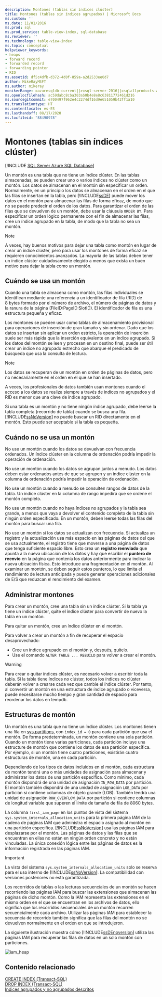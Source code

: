 ```yaml
---
description: Montones (tablas sin índices clúster)
title: Montones (tablas sin índices agrupados) | Microsoft Docs
ms.custom: ''
ms.date: 11/01/2016
ms.prod: sql
ms.prod_service: table-view-index, sql-database
ms.reviewer: ''
ms.technology: table-view-index
ms.topic: conceptual
helpviewer_keywords:
- heaps
- forward record
- forwarded record
- forwarding pointer
- RID
ms.assetid: df5c4dfb-d372-4d0f-859a-a2d2533ee0d7
author: MikeRayMSFT
ms.author: mikeray
monikerRange: =azuresqldb-current||>=sql-server-2016||=sqlallproducts-allversions||>=sql-server-linux-2017||=azuresqldb-mi-current
ms.openlocfilehash: ac59dabc8cba303ab0b4e8e8c63811772461d216
ms.sourcegitcommit: e700497f962e4c2274df16d9e651059b42ff1a10
ms.translationtype: HT
ms.contentlocale: es-ES
ms.lasthandoff: 08/17/2020
ms.locfileid: "88490978"
---
```

# <a name="heaps-tables-without-clustered-indexes"></a>Montones (tablas sin índices clúster)
[!INCLUDE [SQL Server Azure SQL Database](../../includes/applies-to-version/sql-asdb.md)]

  Un montón es una tabla que no tiene un índice clúster. En las tablas almacenadas, se pueden crear uno o varios índices no clúster como un montón. Los datos se almacenan en el montón sin especificar un orden. Normalmente, en un principio los datos se almacenan en el orden en el que las filas se insertan en la tabla, pero [!INCLUDE[ssDE](../../includes/ssde-md.md)] puede mover los datos en el montón para almacenar las filas de forma eficaz, de modo que no se puede predecir el orden de los datos. Para garantizar el orden de las filas que se devuelven de un montón, debe usar la cláusula `ORDER BY`. Para especificar un orden lógico permanente con el fin de almacenar las filas, cree un índice agrupado en la tabla, de modo que la tabla no sea un montón.  
  
> [!NOTE]  
> A veces, hay buenos motivos para dejar una tabla como montón en lugar de crear un índice clúster, pero para usar los montones de forma eficaz se requieren conocimientos avanzados. La mayoría de las tablas deben tener un índice clúster cuidadosamente elegido a menos que exista un buen motivo para dejar la tabla como un montón.  
  
## <a name="when-to-use-a-heap"></a>Cuándo se usa un montón  
Cuando una tabla se almacena como montón, las filas individuales se identifican mediante una referencia a un identificador de fila (RID) de 8 bytes formado por el número de archivo, el número de páginas de datos y la ranura de la página (FileID:PageID:SlotID). El identificador de fila es una estructura pequeña y eficaz. 

Los montones se pueden usar como tablas de almacenamiento provisional para operaciones de inserción de gran tamaño y sin ordenar. Dado que los datos se insertan sin aplicar un orden estricto, la operación de inserción suele ser más rápida que la inserción equivalente en un índice agrupado. Si los datos del montón se leen y procesan en un destino final, puede ser útil crear un índice no agrupado estrecho que abarque el predicado de búsqueda que usa la consulta de lectura. 

> [!NOTE]  
> Los datos se recuperan de un montón en orden de páginas de datos, pero no necesariamente en el orden en el que se han insertado. 

A veces, los profesionales de datos también usan montones cuando el acceso a los datos se realiza siempre a través de índices no agrupados y el RID es menor que una clave de índice agrupado. 

Si una tabla es un montón y no tiene ningún índice agrupado, debe leerse la tabla completa (recorrido de tabla) cuando se busca una fila. [!INCLUDE[ssNoVersion](../../includes/ssnoversion-md.md)] no puede buscar un RID directamente en el montón. Esto puede ser aceptable si la tabla es pequeña.  
  
## <a name="when-not-to-use-a-heap"></a>Cuándo no se usa un montón  
 No use un montón cuando los datos se devuelvan con frecuencia ordenados. Un índice clúster en la columna de ordenación podría impedir la operación de ordenación.  
  
 No use un montón cuando los datos se agrupan juntos a menudo. Los datos deben estar ordenados antes de que se agrupen y un índice clúster en la columna de ordenación podría impedir la operación de ordenación.  
  
 No use un montón cuando a menudo se consulten rangos de datos de la tabla. Un índice clúster en la columna de rango impedirá que se ordene el montón completo.  
  
 No use un montón cuando no haya índices no agrupados y la tabla sea grande, a menos que vaya a devolver el contenido completo de la tabla sin ningún orden especificado. En un montón, deben leerse todas las filas del montón para buscar una fila.  
 
 No use un montón si los datos se actualizan con frecuencia. Si actualiza un registro y la actualización usa más espacio en las páginas de datos del que se usa actualmente, el registro tiene que moverse a una página de datos que tenga suficiente espacio libre. Esto crea un **registro reenviado** que apunta a la nueva ubicación de los datos y hay que escribir el **puntero de reenvío** en la página que contenía los datos anteriormente para indicar la nueva ubicación física. Esto introduce una fragmentación en el montón. Al examinar un montón, se deben seguir estos punteros, lo que limita el rendimiento de lectura anticipada y puede generar operaciones adicionales de E/S que reduzcan el rendimiento del examen. 
  
## <a name="managing-heaps"></a>Administrar montones  
 Para crear un montón, cree una tabla sin un índice clúster. Si la tabla ya tiene un índice clúster, quite el índice clúster para convertir de nuevo la tabla en un montón.  
  
 Para quitar un montón, cree un índice clúster en el montón.  
  
 Para volver a crear un montón a fin de recuperar el espacio desaprovechado:
 -  Cree un índice agrupado en el montón y, después, quítelo.  
 -  Use el comando `ALTER TABLE ... REBUILD` para volver a crear el montón.
  
> [!WARNING]  
> Para crear o quitar índices clúster, es necesario volver a escribir toda la tabla. Si la tabla tiene índices no clúster, todos los índices no clúster deberán volver a crearse cada vez que cambie el índice clúster. Por tanto, al convertir un montón en una estructura de índice agrupado o viceversa, puede necesitarse mucho tiempo y gran cantidad de espacio para reordenar los datos en tempdb.  

## <a name="heap-structures"></a>Estructuras de montón
Un montón es una tabla que no tiene un índice clúster. Los montones tienen una fila en [sys.partitions](../../relational-databases/system-catalog-views/sys-partitions-transact-sql.md), con `index_id = 0` para cada partición que usa el montón. De forma predeterminada, un montón contiene una sola partición. Cuando un montón tiene varias particiones, cada partición incluye una estructure de montón que contiene los datos de esa partición específica. Por ejemplo, si un montón tiene cuatro particiones, existirán cuatro estructuras de montón, una en cada partición.

Dependiendo de los tipos de datos incluidos en el montón, cada estructura de montón tendrá una o más unidades de asignación para almacenar y administrar los datos de una partición específica. Como mínimo, cada montón dispondrá de una unidad de asignación `IN_ROW_DATA` por partición. El montón también dispondrá de una unidad de asignación `LOB_DATA` por partición si contiene columnas de objeto grande (LOB). También tendrá una unidad de asignación `ROW_OVERFLOW_DATA` por partición si contiene columnas de longitud variable que superen el límite de tamaño de fila de 8060 bytes.

La columna `first_iam_page` en los puntos de vista del sistema `sys.system_internals_allocation_units` para la primera página IAM de la cadena de páginas IAM que administra el espacio asignado al montón en una partición específica. [!INCLUDE[ssNoVersion](../../includes/ssnoversion-md.md)] usa las páginas IAM para desplazarse por el montón. Las páginas de datos y las filas que se encuentran en ellas no están en ningún orden concreto y no están vinculadas. La única conexión lógica entre las páginas de datos es la información registrada en las páginas IAM.

> [!IMPORTANT]  
> La vista del sistema `sys.system_internals_allocation_units` solo se reserva para el uso interno de [!INCLUDE[ssNoVersion](../../includes/ssnoversion-md.md)]. La compatibilidad con versiones posteriores no está garantizada.
 
Los recorridos de tablas o las lecturas secuenciales de un montón se hacen recorriendo las páginas IAM para buscar las extensiones que almacenan las páginas de dicho montón. Como la IAM representa las extensiones en el mismo orden en el que se encuentran en los archivos de datos, ello significa que los recorridos secuenciales de un montón recorren secuencialmente cada archivo. Utilizar las páginas IAM para establecer la secuencia de recorrido también significa que las filas del montón no se devuelven normalmente en el orden en que se introdujeron.

La siguiente ilustración muestra cómo [!INCLUDE[ssDEnoversion](../../includes/ssdenoversion-md.md)] utiliza las páginas IAM para recuperar las filas de datos en un solo montón con particiones. 

![iam_heap](../../relational-databases/indexes/media/iam-heap.gif)
  
## <a name="related-content"></a>Contenido relacionado  
[CREATE INDEX &#40;Transact-SQL&#41;](../../t-sql/statements/create-index-transact-sql.md)     
[DROP INDEX &#40;Transact-SQL&#41;](../../t-sql/statements/drop-index-transact-sql.md)     
[Índices agrupados y no agrupados descritos](../../relational-databases/indexes/clustered-and-nonclustered-indexes-described.md)     
  
  
